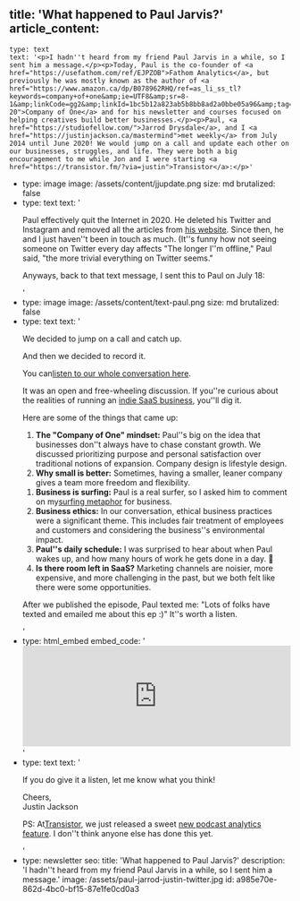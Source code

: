 title: 'What happened to Paul Jarvis?'
article_content:
  -
    type: text
    text: '<p>I hadn''t heard from my friend Paul Jarvis in a while, so I sent him a message.</p><p>Today, Paul is the co-founder of <a href="https://usefathom.com/ref/EJPZOB">​Fathom Analytics​</a>, but previously he was mostly known as the author of <a href="https://www.amazon.ca/dp/B078962RHQ/ref=as_li_ss_tl?keywords=company+of+one&amp;ie=UTF8&amp;sr=8-1&amp;linkCode=gg2&amp;linkId=1bc5b12a823ab5b8bb8ad2a0bbe05a96&amp;tag=eik05-20">​Company of One​</a> and for his newsletter and courses focused on helping creatives build better businesses.</p><p>Paul, <a href="https://studiofellow.com/">​Jarrod Drysdale​</a>, and I <a href="https://justinjackson.ca/mastermind">​met weekly​</a> from July 2014 until June 2020! We would jump on a call and update each other on our businesses, struggles, and life. They were both a big encouragement to me while Jon and I were starting <a href="https://transistor.fm/?via=justin">​Transistor​</a>:</p>'
  -
    type: image
    image: /assets/content/jjupdate.png
    size: md
    brutalized: false
  -
    type: text
    text: '<p>Paul effectively quit the Internet in 2020. He deleted his Twitter and Instagram and removed all the articles from&nbsp;<a href="https://web.archive.org/web/20201129063902/https://pjrvs.com/">his website</a>. Since then, he and I just haven''t been in touch as much. (It''s funny how not seeing someone on Twitter every day affects "The longer I''m offline," Paul said, "the more trivial everything on Twitter seems."</p><p>Anyways, back to that text message, I sent this to Paul on July 18:</p>'
  -
    type: image
    image: /assets/content/text-paul.png
    size: md
    brutalized: false
  -
    type: text
    text: '<p>We decided to jump on a call and catch up.</p><p>And then we decided to record it.</p><p>You can <a href="https://saas.transistor.fm/episodes/paul-jarvis-gaining-freedom-by-building-an-indie-business">​listen to our whole conversation here​</a>.</p><p>It was an open and free-wheeling discussion. If you''re curious about the realities of running an <a href="https://justinjackson.ca/bootstrap">​indie SaaS business​</a>, you''ll dig it.</p><p>Here are some of the things that came up:</p><ol><li><strong>The "Company of One" mindset:</strong> Paul''s big on the idea that businesses don''t always have to chase constant growth. We discussed prioritizing purpose and personal satisfaction over traditional notions of expansion. Company design is lifestyle design.</li><li><strong>Why small is better:</strong> Sometimes, having a smaller, leaner company gives a team more freedom and flexibility.</li></ol><ol><li><strong>Business is surfing:</strong> Paul is a real surfer, so I asked him to comment on my <a href="https://justinjackson.ca/surfing">​surfing metaphor​</a> for business.</li><li><strong>Business ethics:</strong> In our conversation, ethical business practices were a significant theme. This includes fair treatment of employees and customers and considering the business''s environmental impact.</li><li><strong>Paul''s daily schedule:</strong> I was surprised to hear about when Paul wakes up, and how many hours of work he gets done in a day. 👀</li><li><strong>Is there room left in SaaS?</strong> Marketing channels are noisier, more expensive, and more challenging in the past, but we both felt like there were some opportunities.</li></ol><p>After we published the episode, Paul texted me: "Lots of folks have texted and emailed me about this ep :)" It''s worth a listen.</p>'
  -
    type: html_embed
    embed_code: '<iframe width="100%" height="180" frameborder="no" scrolling="no" seamless src="https://share.transistor.fm/e/e83b42d0/dark"></iframe>'
  -
    type: text
    text: '<p>If you do give it a listen, let me know what you think!</p><p>Cheers,<br>Justin Jackson&nbsp;</p><p>PS: At <a href="https://transistor.fm/?via=justin">​Transistor</a>, we just released a sweet&nbsp;<a href="https://transistor.fm/changelog/episode-comparison/">new podcast analytics feature</a>. I don''t think anyone else has done this yet.</p>'
  -
    type: newsletter
seo:
  title: 'What happened to Paul Jarvis?'
  description: 'I hadn''t heard from my friend Paul Jarvis in a while, so I sent him a message.'
  image: /assets/paul-jarrod-justin-twitter.jpg
id: a985e70e-862d-4bc0-bf15-87e1fe0cd0a3
